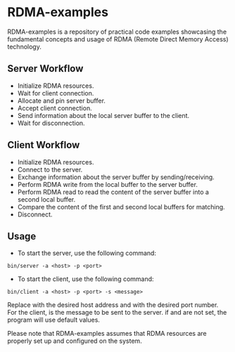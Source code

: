 # RDMA-examples

RDMA-examples is a repository of practical code examples showcasing the fundamental concepts and usage of RDMA (Remote Direct Memory Access) technology.

## Server Workflow
- Initialize RDMA resources.
- Wait for client connection.
- Allocate and pin server buffer.
- Accept client connection.
- Send information about the local server buffer to the client.
- Wait for disconnection.

## Client Workflow
- Initialize RDMA resources.
- Connect to the server.
- Exchange information about the server buffer by sending/receiving.
- Perform RDMA write from the local buffer to the server buffer.
- Perform RDMA read to read the content of the server buffer into a second local buffer.
- Compare the content of the first and second local buffers for matching.
- Disconnect.
  
## Usage
- To start the server, use the following command:

```
bin/server -a <host> -p <port>
```

- To start the client, use the following command:

```
bin/client -a <host> -p <port> -s <message>
```

Replace <host> with the desired host address and <port> with the desired port number. For the client, <message> is the message to be sent to the server. if <host> and <port> are not set, the program will use default values.

Please note that RDMA-examples assumes that RDMA resources are properly set up and configured on the system.
